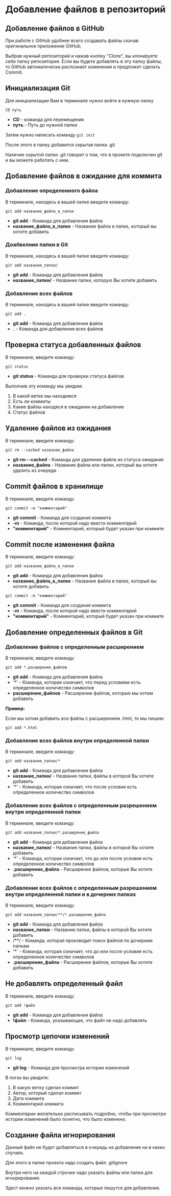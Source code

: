 # Добавление файлов в репозиторий
## Добавление файлов в GitHub
При работе с GitHub удобнее всего создавать файлы скачав оригинальное приложение GitHub.

Выбрав нужный репозиторий и нажав кнопку "Clone", вы клонируете себе папку репозитория. Если вы будете добавлять в эту папку файлы, то GitHub автоматически распознает изменения и предложит сделать Commit.

## Инициализация Git
Для инициализации Вам в терминале нужно войти в нужную папку

```
CD путь
```

* **CD** - команда для перемещения
* **путь** - Путь до нужной папки

Затем нужно написать команду ```git init```

После этого в папку добавится скрытая папка .git

Наличие скрытой папки .git говорит о том, что в проекте подключен git и вы можете работать с ним.

## Добавление файлов в ожидание для коммита
### Добавление определенного файла
В терминале, находясь в вашей папке введите команду:

```
git add название_файла_в_папке
```

* **git add** - Команда для добавления файла
* **название_файла_в_папке** - Название файла в папке, который вы хотите добавить

### Доабвелние папки в Git
В терминале, находясь в вашей папке введите команду:

```
git add название_папки/
```

* **git add** - Команда для добавления файла
* **название_папки/** - Название папки, которую Вы хотите добавить

### Добавление всех файлов
В терминале, находясь в вашей папке введите команду:

```
git add .
```

* **git add** - Команда для добавления файла
* **.** - Команда для добавления всех файлов

## Проверка статуса добавленных файлов
В терминале, введите команду:

```
git status
```

* **git status** - Команда для проверки статуса файлов

Выполнив эту команду мы увидим:
1. В какой ветке мы находимся
2. Есть ли коммиты
3. Какие файлы находяся в ожидании на добавление
4. Статус файлов

## Удаление файлов из ожидания
В терминале, введите команду:

```
git rm --cached название_файла
```

* **git rm --cached** - Команда для удаление файла из статуса ожидания
* **название_файла** - Название файла или папки, который вы хотите удалить из очереди

## Commit файлов в хранилище
В терминале, введите команду:

```
git commit -m "комментарий"
```

* **git commit** - Команда для создания коммита
* **-m** - Команда, после которой надо ввести комментарий
* **"комментарий"** - Комментарий, который будет указан при коммите

## Commit после изменения файла
В терминале, введите команду:

```
git add название_файла_в_папке
```

* **git add** - Команда для добавления файла
* **название_файла_в_папке** - Название файла в папке, который вы хотите добавить

```
git commit -m "комментарий"
```

* **git commit** - Команда для создания коммита
* **-m** - Команда, после которой надо ввести комментарий
* **"комментарий"** - Комментарий, который будет указан при коммите

## Добавление определенных файлов в Git
### Добавление файлов с определенным расширением
В терминале, введите команду:

```
git add *.расширение_файлов
```

* **git add** - Команда для добавления файла
* '*' - Команда, которая означает, что перед условием есть определенное количество символов
* **расширение_файлов** - Расширение файлов, которые мы хотим добавить

**Пример:**

Если мы хотим добавить все файлы с расширением .html, то мы пишем:

```
git add *.html
```

### Добавление всех файлов внутри определенной папки
В терминале, введите команду:

```
git add название_папки/*
```

* **git add** - Команда для добавления файла
* **название_папки/** - Название папки, файлы в которой Вы хотите добавить
* '*'  - Команда, которая означает, что после условия есть определенное количество символов

### Добавление всех файлов с определенным разрешением внутри определенной папки
В терминале, введите команду:

```
git add название_папки/*.расширение_файла
```

* **git add** - Команда для добавления файла
* **название_папки/** - Название папки, файлы в которой Вы хотите добавить
* '*'  - Команда, которая означает, что до или после условия есть определенное количество символов
* **.расширение_файла** - Расширение файлов, которые Вы хотите добавить

### Добавление всех файлов с определенным разрешением внутри определенной папки и в дочерних папках
В терминале, введите команду:

```
git add название_папки/**/*.расширение_файла
```

* **git add** - Команда для добавления файла
* **название_папки** - Название папки, файлы в которой Вы хотите добавить
* /**/ - Команда, которая производит поиск файлов по дочерним папкам
* '*' - Команда, которая означает, что до или после условия есть определенное количество символов
* **.расширение_файла** - Расширение файлов, которые Вы хотите добавить

## Не добавлять определенный файл
В терминале, введите команду:

```
git add !файл
```

* **git add** - Команда для добавления файла
* **!файл** - Команда, указывающая, что файл не надо добавлять

## Просмотр цепочки изменений
В терминале, введите команду:

```
git log
```

* **git log** - Команда для просмотра истории изменений

В логах вы увидите:
1. В какую ветку сделан коммит
2. Автор, который сделал коммит
3. Дата коммита
4. Комментарий коммита

Комментарии желательно расписывать подробно, чтобы при просмотре истории изменений было понятно, что было изменено.

## Создание файла игнорирования
Данный файл не будет добавляться в очередь на добавления ни в каких случаях.

Для этого в папке проекта надо создать файл .gitignore

Внутри него на каждой строчке надо указать файлы или папки для игнорирования.

Здест можно указать все команды, которые пишутся для добавления.
